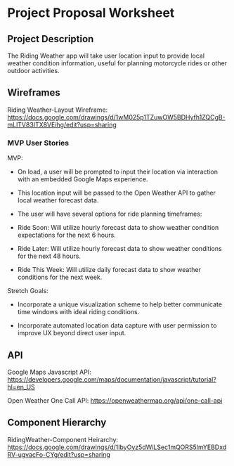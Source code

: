 # Project Proposal Worksheet

## Project Description

The Riding Weather app will take user location input to provide local weather condition information, useful for planning motorcycle rides or other outdoor activities.



## Wireframes

Riding Weather-Layout Wireframe: https://docs.google.com/drawings/d/1wM025p1TZuwOW5BDHyfh1ZQCgB-mLlTV83ITX8VEihg/edit?usp=sharing



### MVP User Stories

MVP:
- On load, a user will be prompted to input their location via interaction with an embedded Google Maps experience. 

- This location input will be passed to the Open Weather API to gather local weather forecast data. 

- The user will have several options for ride planning timeframes:

- Ride Soon: Will utilize hourly forecast data to show weather condition expectations for the next 6 hours.

- Ride Later: Will utilize hourly forecast data to show weather conditions for the next 48 hours.

- Ride This Week: Will utilize daily forecast data to show weather conditions for the next week. 

Stretch Goals: 
- Incorporate a unique visualization scheme to help better communicate time windows with ideal riding conditions.

- Incorporate automated location data capture with user permission to improve UX beyond direct user input. 



## API

Google Maps Javascript API: https://developers.google.com/maps/documentation/javascript/tutorial?hl=en_US

Open Weather One Call API: https://openweathermap.org/api/one-call-api


## Component Hierarchy
RidingWeather-Component Heirarchy: https://docs.google.com/drawings/d/1IbyOyz5dWiLSec1mQORS5lmYEBDxdRV-ugvacFo-CYg/edit?usp=sharing
